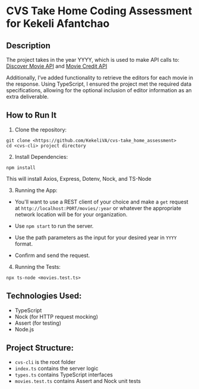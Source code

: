 # CVS Take Home Coding Assessment for Kekeli Afantchao

## Description

The project takes in the year YYYY, which is used to make API calls to:
[Discover Movie API](https://developer.themoviedb.org/reference/discover-movie) and [Movie Credit API](https://developer.themoviedb.org/reference/movie-credits)

Additionally, I’ve added functionality to retrieve the editors for each movie in the response. Using TypeScript, I ensured the project met the required data specifications, allowing for the optional inclusion of editor information as an extra deliverable.

## How to Run It

1. Clone the repository:

```
git clone <https://github.com/KekeliVA/cvs-take_home_assessment>
cd <cvs-cli> project directory
```

2. Install Dependencies:

```
npm install
```

This will install Axios, Express, Dotenv, Nock, and TS-Node

3. Running the App:

- You'll want to use a REST client of your choice and make a `get` request at `http://localhost:PORT/movies/:year` or whatever the appropriate network location will be for your organization.

- Use `npm start` to run the server.

- Use the path parameters as the input for your desired year in `YYYY` format.

- Confirm and send the request.

4. Running the Tests:

`npx ts-node <movies.test.ts>`

## Technologies Used:

- TypeScript
- Nock (for HTTP request mocking)
- Assert (for testing)
- Node.js

## Project Structure:

- `cvs-cli` is the root folder
- `index.ts` contains the server logic
- `types.ts` contains TypeScript interfaces
- `movies.test.ts` contains Assert and Nock unit tests
